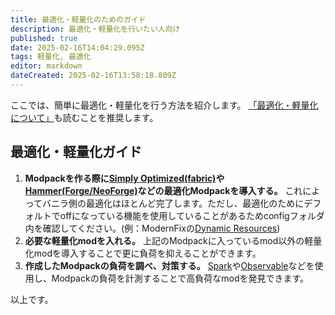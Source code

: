 ```yaml
---
title: 最適化・軽量化のためのガイド
description: 最適化・軽量化を行いたい人向け
published: true
date: 2025-02-16T14:04:29.095Z
tags: 軽量化, 最適化
editor: markdown
dateCreated: 2025-02-16T13:58:18.809Z
---
```



ここでは、簡単に最適化・軽量化を行う方法を紹介します。
[「最適化・軽量化について」](/modpack/optimization)も読むことを推奨します。 
## 最適化・軽量化ガイド
1. **Modpackを作る際に[Simply Optimized(fabric)](https://modrinth.com/modpack/sop)や[Hammer(Forge/NeoForge)](https://modrinth.com/modpack/hammer)などの最適化Modpackを導入する。** これによってバニラ側の最適化はほとんど完了します。ただし、最適化のためにデフォルトでoffになっている機能を使用していることがあるためconfigフォルダ内を確認してください。(例：ModernFixの[Dynamic Resources](https://github.com/embeddedt/ModernFix/wiki/Dynamic-Resources-FAQ))
1. **必要な軽量化modを入れる。** 上記のModpackに入っているmod以外の軽量化modを導入することで更に負荷を抑えることができます。
1. **作成したModpackの負荷を調べ、対策する。** [Spark](https://modrinth.com/mod/spark)や[Observable](https://modrinth.com/mod/observable)などを使用し、Modpackの負荷を計測することで高負荷なmodを発見できます。

以上です。